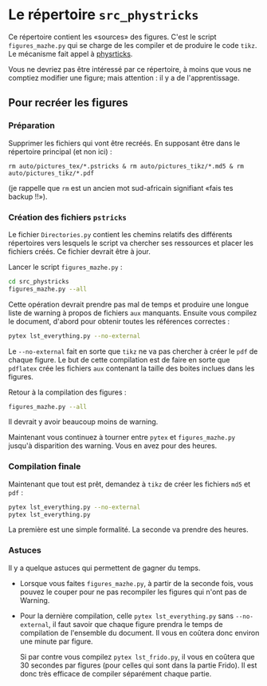 # Le répertoire `src_phystricks`

Ce répertoire contient les «sources» des figures. C'est le script `figures_mazhe.py` qui se charge de les compiler et de produire le code `tikz`. Le mécanisme fait appel à [physrticks](https://github.com/laurentclaessens/phystricks).

Vous ne devriez pas être intéressé par ce répertoire, à moins que vous ne comptiez modifier une figure; mais attention : il y a de l'apprentissage.

## Pour recréer les figures

### Préparation

Supprimer les fichiers qui vont être recréés. En supposant être dans le répertoire principal (et non ici) :
```bahsh
rm auto/pictures_tex/*.pstricks & rm auto/pictures_tikz/*.md5 & rm auto/pictures_tikz/*.pdf
```
(je rappelle que `rm` est un ancien mot sud-africain signifiant «fais tes backup !!»).

### Création des fichiers `pstricks`

Le fichier `Directories.py` contient les chemins relatifs des différents répertoires vers lesquels le script va chercher ses ressources et placer les fichiers créés. Ce fichier devrait être à jour.

Lancer le script `figures_mazhe.py` :
```bash
cd src_phystricks
figures_mazhe.py --all
```

Cette opération devrait prendre pas mal de temps et produire une longue liste de warning à propos de fichiers `aux` manquants. Ensuite vous compilez le document, d'abord pour obtenir toutes les références correctes :
```bash
pytex lst_everything.py --no-external
```
Le `--no-external` fait en sorte que `tikz` ne va pas chercher à créer le `pdf` de chaque figure. Le but de cette compilation est de faire en sorte que `pdflatex` crée les fichiers `aux` contenant la taille des boites inclues dans les figures.

Retour à la compilation des figures :
```bash
figures_mazhe.py --all
```
Il devrait y avoir beaucoup moins de warning.

Maintenant vous continuez à tourner entre `pytex` et `figures_mazhe.py` jusqu'à disparition des warning. Vous en avez pour des heures.

### Compilation finale

Maintenant que tout est prêt, demandez à `tikz` de créer les fichiers `md5` et `pdf` :
```bash
pytex lst_everything.py --no-external
pytex lst_everything.py
```
La première est une simple formalité. La seconde va prendre des heures.


### Astuces

Il y a quelque astuces qui permettent de gagner du temps.

* Lorsque vous faites `figures_mazhe.py`, à partir de la seconde fois, vous pouvez le couper pour ne pas recompiler les figures qui n'ont pas de Warning.
* Pour la dernière compilation, celle `pytex lst_everything.py` sans `--no-external`, il faut savoir que chaque figure prendra le temps de compilation de l'ensemble du document. Il vous en coûtera donc environ une minute par figure.

   Si par contre vous compilez `pytex lst_frido.py`, il vous en coûtera que 30 secondes par figures (pour celles qui sont dans la partie Frido). Il est donc très efficace de compiler séparément chaque partie.



